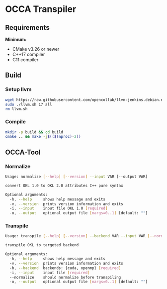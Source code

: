 # OCCA Transpiler

## Requirements
**Minimum:**
- CMake v3.26 or newer
- C++17 compiler
- C11 compiler


## Build
### Setup llvm 
```bash
wget https://raw.githubusercontent.com/opencollab/llvm-jenkins.debian.net/master/llvm.sh
sudo ./llvm.sh 17 all
rm llvm.sh
```

### Compile
```bash
mkdir -p build && cd build
cmake .. && make -j$(($(nproc)-2))
```

## OCCA-Tool
### Normalize
```bash
Usage: normalize [--help] [--version] --input VAR [--output VAR]

convert OKL 1.0 to OKL 2.0 attributes C++ pure syntax

Optional arguments:
  -h, --help     shows help message and exits 
  -v, --version  prints version information and exits 
  -i, --input    input file OKL 1.0 [required]
  -o, --output   optional output file [nargs=0..1] [default: ""]
```

### Transpile 
```bash
Usage: transpile [--help] [--version] --backend VAR --input VAR [--normalize] [--output VAR]

transpile OKL to targeted backend

Optional arguments:
  -h, --help     shows help message and exits 
  -v, --version  prints version information and exits 
  -b, --backend  backends: {cuda, openmp} [required]
  -i, --input    input file [required]
  --normalize    should normalize before transpiling 
  -o, --output   optional output file [nargs=0..1] [default: ""]
```